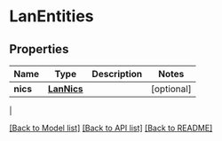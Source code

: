 # LanEntities

## Properties
| Name | Type | Description | Notes |
------------ | ------------- | ------------- | -------------
| **nics** | [**LanNics**](LanNics.md) |  | [optional] 
 |

[[Back to Model list]](../README.md#documentation-for-models) [[Back to API list]](../README.md#documentation-for-api-endpoints) [[Back to README]](../README.md)


